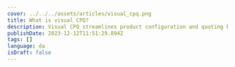 ```yaml
---
cover: ../../../assets/articles/visual_cpq.png
title: What is visual CPQ?
description: Visual CPQ streamlines product configuration and quoting by integrating 2D/3D visualizations, enhancing customer engagement, reducing errors, and expediting sales.
publishDate: 2023-12-12T11:51:29.894Z
tags: []
language: da
isDraft: false
---
```

